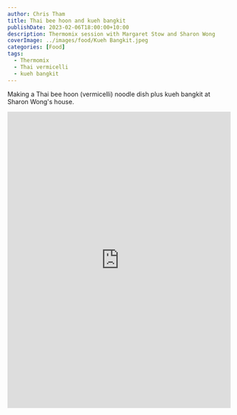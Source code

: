 ```yaml
---
author: Chris Tham
title: Thai bee hoon and kueh bangkit
publishDate: 2023-02-06T18:00:00+10:00
description: Thermomix session with Margaret Stow and Sharon Wong
coverImage: ../images/food/Kueh Bangkit.jpeg
categories: [Food]
tags:
  - Thermomix
  - Thai vermicelli
  - kueh bangkit
---
```


Making a Thai bee hoon (vermicelli) noodle dish plus kueh bangkit at Sharon Wong's house.

<iframe src="https://www.facebook.com/plugins/post.php?href=https%3A%2F%2Fwww.facebook.com%2Fchris1.tham%2Fposts%2Fpfbid02i2EzJ7hPZiythKVV1WH9PJCiFjUy1nCGsjpPLeijF4FFSrwxfSv8K4F4dRufkieLl&show_text=true&width=500" width="500" height="665" style="border:none;overflow:hidden" scrolling="no" frameborder="0" allowfullscreen="true" allow="autoplay; clipboard-write; encrypted-media; picture-in-picture; web-share"></iframe>

